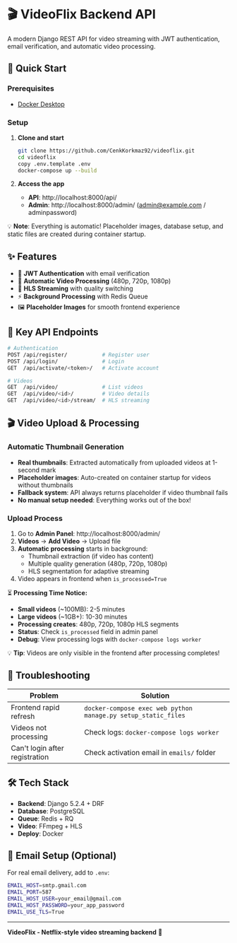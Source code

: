 # 🎬 VideoFlix Backend API

A modern Django REST API for video streaming with JWT authentication, email verification, and automatic video processing.

## 🚀 Quick Start

### Prerequisites
- [Docker Desktop](https://docs.docker.com/desktop/)

### Setup
1. **Clone and start**
   ```bash
   git clone https://github.com/CenkKorkmaz92/videoflix.git
   cd videoflix
   copy .env.template .env
   docker-compose up --build
   ```

2. **Access the app**
   - **API**: http://localhost:8000/api/
   - **Admin**: http://localhost:8000/admin/ (admin@example.com / adminpassword)

💡 **Note**: Everything is automatic! Placeholder images, database setup, and static files are created during container startup.

## ✨ Features

- 🔐 **JWT Authentication** with email verification
- 🎥 **Automatic Video Processing** (480p, 720p, 1080p)
- 📱 **HLS Streaming** with quality switching
- ⚡ **Background Processing** with Redis Queue
- 🖼️ **Placeholder Images** for smooth frontend experience

## 📡 Key API Endpoints

```bash
# Authentication
POST /api/register/           # Register user
POST /api/login/              # Login
GET  /api/activate/<token>/   # Activate account

# Videos
GET  /api/video/              # List videos
GET  /api/video/<id>/         # Video details  
GET  /api/video/<id>/stream/  # HLS streaming
```

## 🎬 Video Upload & Processing

### Automatic Thumbnail Generation
- **Real thumbnails**: Extracted automatically from uploaded videos at 1-second mark
- **Placeholder images**: Auto-created on container startup for videos without thumbnails
- **Fallback system**: API always returns placeholder if video thumbnail fails
- **No manual setup needed**: Everything works out of the box!

### Upload Process
1. Go to **Admin Panel**: http://localhost:8000/admin/
2. **Videos** → **Add Video** → Upload file
3. **Automatic processing** starts in background:
   - Thumbnail extraction (if video has content)
   - Multiple quality generation (480p, 720p, 1080p)
   - HLS segmentation for adaptive streaming
4. Video appears in frontend when `is_processed=True`

⏳ **Processing Time Notice:**
- **Small videos** (~100MB): 2-5 minutes
- **Large videos** (~1GB+): 10-30 minutes  
- **Processing creates**: 480p, 720p, 1080p HLS segments
- **Status**: Check `is_processed` field in admin panel
- **Debug**: View processing logs with `docker-compose logs worker`

💡 **Tip**: Videos are only visible in the frontend after processing completes!

## 🔧 Troubleshooting

| Problem | Solution |
|---------|----------|
| Frontend rapid refresh | `docker-compose exec web python manage.py setup_static_files` |
| Videos not processing | Check logs: `docker-compose logs worker` |
| Can't login after registration | Check activation email in `emails/` folder |

## 🛠️ Tech Stack

- **Backend**: Django 5.2.4 + DRF
- **Database**: PostgreSQL  
- **Queue**: Redis + RQ
- **Video**: FFmpeg + HLS
- **Deploy**: Docker

## 📧 Email Setup (Optional)

For real email delivery, add to `.env`:
```bash
EMAIL_HOST=smtp.gmail.com
EMAIL_PORT=587
EMAIL_HOST_USER=your_email@gmail.com
EMAIL_HOST_PASSWORD=your_app_password
EMAIL_USE_TLS=True
```

---

**VideoFlix - Netflix-style video streaming backend** 🚀